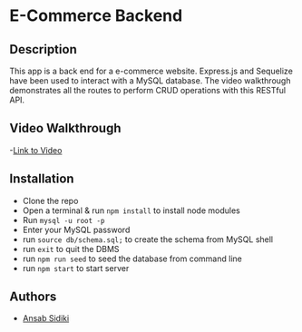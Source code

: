 # E-Commerce Backend


## Description

This app is a back end for a e-commerce website. Express.js and Sequelize have been used to interact with a MySQL database.
The video walkthrough demonstrates all the routes to perform CRUD operations with this RESTful API.

## Video Walkthrough
-[Link to Video](https://drive.google.com/file/d/1wQKIUJMUgScbE35fiauEFaMib6pori5q/view?usp=sharing)

  ## Installation
- Clone the repo
- Open a terminal & run `npm install` to install node modules
- Run `mysql -u root -p` 
- Enter your MySQL password
- run `source db/schema.sql;` to create the schema from MySQL shell
- run `exit` to quit the DBMS
- run `npm run seed` to seed the database from command line
- run `npm start` to start server

## Authors
- [Ansab Sidiki](https://github.com/asidiki)